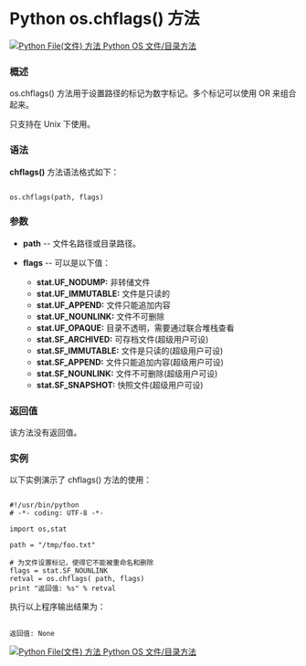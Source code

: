 Python os.chflags() 方法
======================

 [![Python File(文件) 方法](../images/up.gif)
 Python OS 文件/目录方法](os-file-methods.html)


  ### 概述

 os.chflags() 方法用于设置路径的标记为数字标记。多个标记可以使用 OR 来组合起来。

 只支持在 Unix 下使用。

 ### 语法

 **chflags()** 方法语法格式如下：


```

os.chflags(path, flags)

```

 ### 参数

  * **path** -- 文件名路径或目录路径。


 * **flags** -- 可以是以下值：


	 + **stat.UF\_NODUMP:** 非转储文件
	 + **stat.UF\_IMMUTABLE:** 文件是只读的
	 + **stat.UF\_APPEND:** 文件只能追加内容
	 + **stat.UF\_NOUNLINK:** 文件不可删除
	 + **stat.UF\_OPAQUE:** 目录不透明，需要通过联合堆栈查看
	 + **stat.SF\_ARCHIVED:** 可存档文件(超级用户可设)
	 + **stat.SF\_IMMUTABLE:** 文件是只读的(超级用户可设)
	 + **stat.SF\_APPEND:** 文件只能追加内容(超级用户可设)
	 + **stat.SF\_NOUNLINK:** 文件不可删除(超级用户可设)
	 + **stat.SF\_SNAPSHOT:** 快照文件(超级用户可设)

  ### 返回值

 该方法没有返回值。

 ### 实例

 以下实例演示了 chflags() 方法的使用：


```

#!/usr/bin/python
# -*- coding: UTF-8 -*-

import os,stat

path = "/tmp/foo.txt"

# 为文件设置标记，使得它不能被重命名和删除
flags = stat.SF_NOUNLINK
retval = os.chflags( path, flags)
print "返回值: %s" % retval

```

 执行以上程序输出结果为：


```

返回值: None

```

 [![Python File(文件) 方法](../images/up.gif)
 Python OS 文件/目录方法](os-file-methods.html)

